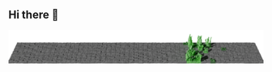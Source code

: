 ## Hi there 👋

![Contribution to Grass](https://raw.githubusercontent.com/mdhjbl/mdhjbl/output/output.png)
